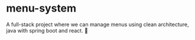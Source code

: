 # menu-system
 A full-stack project where we can manage menus using clean architecture, java with spring boot and react. 🍔
